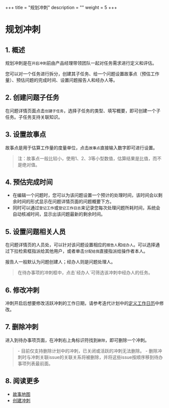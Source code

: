 +++
title = "规划冲刺"
description = ""
weight = 5
+++

# 规划冲刺

## 1. 概述

规划冲刺是在`开启冲刺`前由产品经理带领团队一起对任务需求进行定义和评估。  

您可以对一个任务进行拆分，创建其子任务、给一个问题设置故事点（预估工作量）、预估问题的完成时间、设置问题报告人和经办人等。

## 2. 创建问题子任务

在问题详情页面点击`创建子任务`，选择子任务的类型、填写概要，即可创建一个子任务。子任务支持关联知识。

## 3. 设置故事点

故事点是用于估算工作量的度量单位，点击`故事点`直接输入数字即可进行设置。  
<blockquote class="note">注：故事点一般比较小，使用1、2、3等小型数值，估算结果是比值，而不是绝对值。</blockquote>

## 4. 预估完成时间

* 在编辑一个问题时，您可以为该问题设置一个预计的处理时间，该时间会以剩余时间的形式显示在问题详情页面的问题概要下方。
* 同时可以通过`登记工作`或`登记工作日志`来记录您每次处理问题所耗时间，系统会自动核减时间，显示出该问题最新的剩余时间。

## 5. 设置问题相关人员

在问题详情页的人员处，可以针对该问题设置相应的`报告人`和`经办人`。可以选择通过下拉检索框指派给其他用户，或者单击`分配给我`直接指派给操作者本人。

报告人一般默认为问题创建人；经办人则是问题处理人。

<blockquote class="note">在待办事项的冲刺框中，点击`经办人`可筛选该冲刺中经办人的任务。</blockquote>

## 6. 修改冲刺

冲刺开启后想要修改活跃冲刺的工作日期，请参考迭代计划中的[定义工作日历](../../iteration-plan/jounal)中修改。

## 7. 删除冲刺

进入到待办事项页面，在冲刺右上角标识符找到`删除`，即可删除一个冲刺。

<blockquote class="note">  
   - 目前仅支持删除计划中的冲刺，已关闭或活跃的冲刺无法删除。
   - 删除冲刺时与冲刺关联issue的关联关系将被删除，并将这些issue按顺序移到待办事项列表最前面。
</blockquote>

## 8. 阅读更多

- [故事地图](../../story-map)
- [创建冲刺](../sprint)
